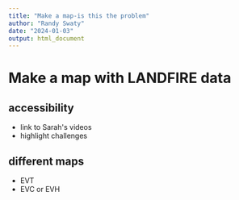 ```yaml
---
title: "Make a map-is this the problem"
author: "Randy Swaty"
date: "2024-01-03"
output: html_document
---
```



# Make a map with LANDFIRE data

## accessibility

* link to Sarah's videos
* highlight challenges

## different maps

* EVT
* EVC or EVH
